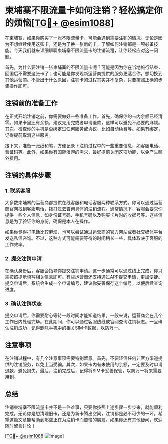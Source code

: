 # 柬埔寨不限流量卡如何注销？轻松搞定你的烦恼[[TG💪+ @esim1088](https://t.me/s/esim1088)]

在柬埔寨，如果你购买了一张不限流量卡，可能会遇到需要注销的情况。无论是因为不想继续使用这张卡，还是为了换一张新的卡，了解如何注销都是一项必备技能。今天我们就来详细聊聊柬埔寨不限流量卡的注销流程，让你轻松应对这一问题。

首先，为什么要注销一张柬埔寨的不限流量卡呢？可能是因为你在当地旅行结束，回国后不需要这张卡了；也可能是你发现新运营商提供的服务更适合你，想切换到其他运营商。不管出于什么原因，注销卡的过程其实并不复杂，只要按照正确的步骤操作即可。

## 注销前的准备工作

在正式开始注销之前，你需要做好一些准备工作。首先，确保你的卡内余额已经清零。如果卡里还有余额，建议先用完或者申请退款，这样可以避免不必要的麻烦。其次，检查你的手机是否绑定过任何服务或协议，比如自动续费等。如果有绑定，记得提前取消这些服务。

接下来，准备一张纸和笔，方便记录下注销过程中的一些重要信息，如客服电话、验证码等。此外，如果你有国际漫游的需求，最好提前关闭这项功能，以免产生额外费用。

## 注销的具体步骤

### 1. 联系客服

大多数柬埔寨的运营商都提供在线客服和电话客服两种联系方式。你可以通过运营商官网找到客服电话，拨打过去咨询具体的注销流程。通常情况下，客服会要求你提供一些个人信息，如身份证号码、手机号码以及购买卡片时的收据号等。这些信息是为了验证你的身份，确保是本人在操作。

如果你觉得打电话比较麻烦，也可以尝试通过运营商的官方网站或者社交媒体平台发送私信咨询。不过，这种方式可能需要等待的时间稍长一些，具体取决于客服的工作效率。

### 2. 提交注销申请

在确认身份后，客服会指导你提交注销申请。这一步通常可以通过线上完成，你只需按照提示填写相关信息即可。有些运营商还支持通过APP提交申请，更加便捷。提交申请后，系统会生成一个申请编号，建议你妥善保存这个编号，以便后续查询进度。

### 3. 确认注销状态

提交申请后，你需要耐心等待一段时间才能知道结果。一般来说，运营商会在几个工作日内处理完毕。在此期间，你可以通过客服热线或官网查询注销状态。一旦确认注销成功，记得删除手机中的相关SIM卡数据，以防万一。

## 注意事项

在注销过程中，有几个注意事项需要特别留意。首先，不要轻信任何非官方渠道提供的注销服务，以免上当受骗。其次，如果卡内有未使用的余额，一定要及时申请退款，避免损失。最后，注销完成后，记得将SIM卡妥善保管，以防万一将来需要用到。

## 总结

注销柬埔寨不限流量卡并不是一件难事，只要你按照上述步骤一步步来，就能顺利完成。无论你是想清理旧卡，还是为新卡腾出空间，注销都是必不可少的一环。希望这篇文章能帮助到那些正在为注销卡而苦恼的朋友。如果你还有其他疑问，欢迎随时留言讨论！

[[TG💪+ @esim1088](https://t.me/s/esim1088) ![Image](https://i.postimg.cc/4NQfJmqS/Snipaste-2025-05-13-00-14-12.png)]